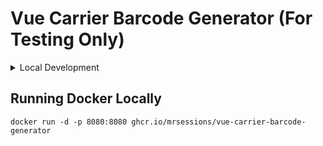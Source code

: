 # Vue Carrier Barcode Generator (For Testing Only)

<details>
    <summary>Local Development</summary>

## Project setup

```
# yarn
yarn

# npm
npm install

# pnpm
pnpm install
```

### Compiles and hot-reloads for development

```
# yarn
yarn dev

# npm
npm run dev

# pnpm
pnpm dev
```

### Compiles and minifies for production

```
# yarn
yarn build

# npm
npm run build

# pnpm
pnpm build
```

### Customize configuration

See [Configuration Reference](https://vitejs.dev/config/).

</details>

## Running Docker Locally

`docker run -d -p 8080:8080 ghcr.io/mrsessions/vue-carrier-barcode-generator`